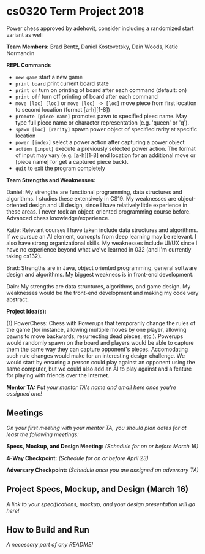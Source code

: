 # cs0320 Term Project 2018

Power chess approved by adehovit, consider including a randomized start variant as well

**Team Members:** Brad Bentz, Daniel Kostovetsky, Dain Woods, Katie Normandin

**REPL Commands**


- `new game` start a new game
- `print board` print current board state
- `print on` turn on printing of board after each command (default: on)
- `print off` turn off printing of board after each command
- `move [loc] [loc]` or `move [loc] -> [loc]` move piece from first location to second location (format [a-h][1-8])
- `promote [piece name]` promotes pawn to specified pieec name. May type full piece name or character representation (e.g. 'queen' or 'q').
- `spawn [loc] [rarity]` spawn power object of specified rarity at specific location
- `power [index]` select a power action after capturing a power object
- `action [input]` execute a previously selected power action. The format of input may vary (e.g. [a-h][1-8] end location for an additional move or [piece name] for get a captured piece back).
- `quit` to exit the program completely

**Team Strengths and Weaknesses:**

Daniel: My strengths are functional programming, data structures and algorithms. I studies these extensively in CS19. My weaknesses are object-oriented design and UI design, since I have relatively little experience in these areas. I never took an object-oriented programming course before. Advanced chess knowledge/experience.

Katie: Relevant courses I have taken include data structures and algorithms. If we pursue an AI element, concepts from deep learning may be relevant. I also have strong organizational skills. My weaknesses include UI/UX since I have no experience beyond what we've learned in 032 (and I'm currently taking cs132). 

Brad: Strengths are in Java, object oriented programming, general software design and algorithms. My biggest weakness is in front-end development.

Dain: My strengths are data structures, algorithms, and game design. My weaknesses would be the front-end development and making my code very abstract.


**Project Idea(s):** 

(1) PowerChess: Chess with Powerups that temporarily change the rules of the game (for instance, allowing multiple moves by one player, allowing pawns to move backwards, resurrecting dead pieces, etc.). Powerups would randomly spawn on the board and players would be able to capture them the same way they can capture opponent's pieces. Accomodating such rule changes would make for an interesting design challenge. We would start by ensuring a person could play against an opponent using the same computer, but we could also add an AI to play against and a feature for playing with friends over the Internet.

**Mentor TA:** _Put your mentor TA's name and email here once you're assigned one!_

## Meetings
_On your first meeting with your mentor TA, you should plan dates for at least the following meetings:_

**Specs, Mockup, and Design Meeting:** _(Schedule for on or before March 16)_

**4-Way Checkpoint:** _(Schedule for on or before April 23)_

**Adversary Checkpoint:** _(Schedule once you are assigned an adversary TA)_

## Project Specs, Mockup, and Design (March 16)
_A link to your specifications, mockup, and your design presentation will go here!_

## How to Build and Run
_A necessary part of any README!_
